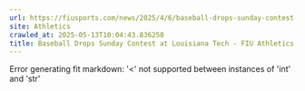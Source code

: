 ```yaml
---
url: https://fiusports.com/news/2025/4/6/baseball-drops-sunday-contest-at-louisiana-tech.aspx
site: Athletics
crawled_at: 2025-05-13T10:04:43.836250
title: Baseball Drops Sunday Contest at Louisiana Tech - FIU Athletics
---
```


Error generating fit markdown: '<' not supported between instances of 'int' and 'str'